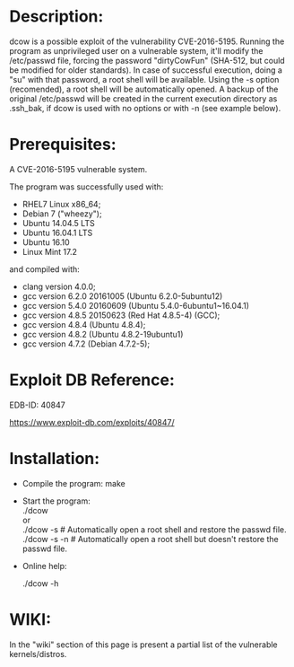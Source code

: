 Description:
============

dcow is a possible exploit of the vulnerability CVE-2016-5195.
Running the program as unprivileged user on a vulnerable system, it'll modify the /etc/passwd file, forcing the password "dirtyCowFun" (SHA-512, but could be modified for older standards).
In case of successful execution, doing a "su" with that password, a root shell will be available.
Using the -s option (recomended), a root shell will be automatically opened.
A backup of the original /etc/passwd will be created in the current execution directory as .ssh_bak, if dcow is used with no options or with -n (see example below).

Prerequisites:
==============

A CVE-2016-5195 vulnerable system.

The program was successfully used with:

- RHEL7 Linux  x86_64;
- Debian 7 ("wheezy");
- Ubuntu 14.04.5 LTS
- Ubuntu 16.04.1 LTS
- Ubuntu 16.10
- Linux Mint 17.2

and compiled with: 

- clang version 4.0.0;
- gcc version 6.2.0 20161005 (Ubuntu 6.2.0-5ubuntu12) 
- gcc version 5.4.0 20160609 (Ubuntu 5.4.0-6ubuntu1~16.04.1) 
- gcc version 4.8.5 20150623 (Red Hat 4.8.5-4) (GCC);
- gcc version 4.8.4 (Ubuntu 4.8.4);
- gcc version 4.8.2 (Ubuntu 4.8.2-19ubuntu1)
- gcc version 4.7.2 (Debian 4.7.2-5);

Exploit DB Reference:
=====================

EDB-ID: 40847

https://www.exploit-db.com/exploits/40847/

Installation:
=============

- Compile the program:
  make

- Start the program:<BR>
  ./dcow <BR>
  or  <BR>
  ./dcow -s     # Automatically open a root shell and restore the passwd file.<BR>
  ./dcow -s -n  # Automatically open a root shell but doesn't  restore the passwd file.

- Online help:

  ./dcow -h

WIKI:
=====

In the "wiki" section of this page is present a partial list of the vulnerable kernels/distros.
